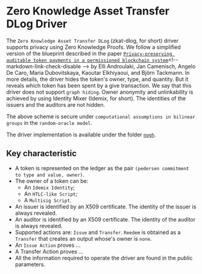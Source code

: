 # Zero Knowledge Asset Transfer DLog Driver

The `Zero Knowledge Asset Transfer DLog` (zkat-dlog, for short) driver supports privacy using Zero Knowledge Proofs. 
We follow a simplified version of the blueprint described in the paper <!-- markdown-link-check-disable -->
[`Privacy-preserving auditable token payments in a permissioned blockchain system`]('https://eprint.iacr.org/2019/1058.pdf')<!-- markdown-link-check-disable -->
by Elli Androulaki, Jan Camenisch, Angelo De Caro, Maria Dubovitskaya, Kaoutar Elkhiyaoui, and Björn Tackmann.
In more details, the driver hides the token's owner, type, and quantity.
But it reveals which token has been spent by a give transaction. We say that this driver does not support `graph hiding`.
Owner anonymity and unlinkability is achieved by using Identity Mixer (Idemix, for short).
The identities of the issuers and the auditors are not hidden.

The above scheme is secure under `computational assumptions in bilinear groups` in the `random-oracle model`.

The driver implementation is available under the folder [`nogh`](./../../token/core/zkatdlog/nogh).

## Key characteristic

- A token is represented on the ledger as the pair `(pedersen commitment to type and value, owner)`.
- The owner of a token can be:
  - An `Idemix Identity`;
  - An `HTLC-like Script`;
  - A `Multisig Script`.
- An issuer is identified by an X509 certificate. The identity of the issuer is always revealed.
- An auditor is identified by an X509 certificate. The identity of the auditor is always revealed.
- Supported actions are: `Issue` and `Transfer`. `Reedem` is obtained as a `Transfer` that creates an output whose's owner is `none`.
- An `Issue Action` proves ...
- A Transfer Action proves ...
- All the information required to operate the driver are found in the public parameters.